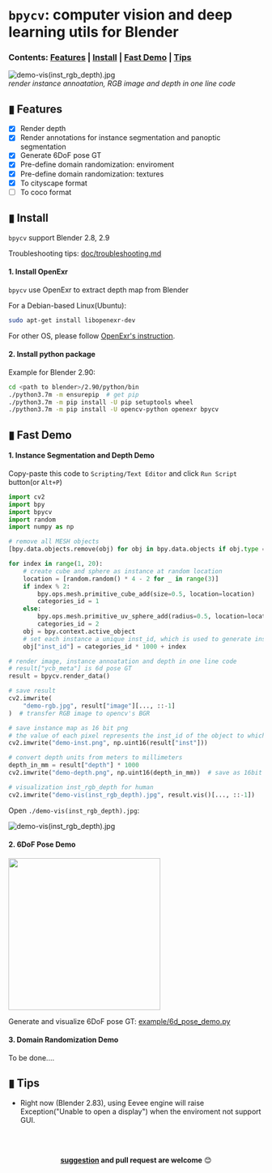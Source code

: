 # `bpycv`: computer vision and deep learning utils for Blender

### Contents: [Features](#-features) | [Install](#-install) | [Fast Demo](#-fast-demo) | [Tips](#-tips) 

![demo-vis(inst_rgb_depth).jpg](doc/img/demo-vis(inst_rgb_depth).jpg)    
*render instance annoatation, RGB image and depth in one line code*

## ▮ Features
 - [x] Render depth
 - [x] Render annotations for instance segmentation and panoptic segmentation 
 - [x] Generate 6DoF pose GT
 - [x] Pre-define domain randomization: enviroment
 - [x] Pre-define domain randomization: textures
 - [x] To cityscape format
 - [ ] To coco format

## ▮ Install
`bpycv` support Blender 2.8, 2.9

Troubleshooting tips: [doc/troubleshooting.md](doc/troubleshooting.md)

#### 1. Install OpenExr
`bpycv` use OpenExr to extract depth map from Blender

For a Debian-based Linux(Ubuntu):
```bash
sudo apt-get install libopenexr-dev
```

For other OS, please follow [OpenExr's instruction](https://excamera.com/sphinx/articles-openexr.html).

#### 2. Install python package
Example for Blender 2.90:
```bash
cd <path to blender>/2.90/python/bin
./python3.7m -m ensurepip  # get pip
./python3.7m -m pip install -U pip setuptools wheel 
./python3.7m -m pip install -U opencv-python openexr bpycv
```

## ▮ Fast Demo
#### 1. Instance Segmentation and Depth Demo
Copy-paste this code to `Scripting/Text Editor` and click `Run Script` button(or `Alt+P`)
```python
import cv2
import bpy
import bpycv
import random
import numpy as np

# remove all MESH objects
[bpy.data.objects.remove(obj) for obj in bpy.data.objects if obj.type == "MESH"]

for index in range(1, 20):
    # create cube and sphere as instance at random location
    location = [random.random() * 4 - 2 for _ in range(3)]
    if index % 2:
        bpy.ops.mesh.primitive_cube_add(size=0.5, location=location)
        categories_id = 1
    else:
        bpy.ops.mesh.primitive_uv_sphere_add(radius=0.5, location=location)
        categories_id = 2
    obj = bpy.context.active_object
    # set each instance a unique inst_id, which is used to generate instance annotation.
    obj["inst_id"] = categories_id * 1000 + index

# render image, instance annoatation and depth in one line code
# result["ycb_meta"] is 6d pose GT
result = bpycv.render_data()

# save result
cv2.imwrite(
    "demo-rgb.jpg", result["image"][..., ::-1]
)  # transfer RGB image to opencv's BGR

# save instance map as 16 bit png
# the value of each pixel represents the inst_id of the object to which the pixel belongs
cv2.imwrite("demo-inst.png", np.uint16(result["inst"]))

# convert depth units from meters to millimeters
depth_in_mm = result["depth"] * 1000
cv2.imwrite("demo-depth.png", np.uint16(depth_in_mm))  # save as 16bit png

# visualization inst_rgb_depth for human
cv2.imwrite("demo-vis(inst_rgb_depth).jpg", result.vis()[..., ::-1])
```
Open `./demo-vis(inst_rgb_depth).jpg`:   

![demo-vis(inst_rgb_depth).jpg](doc/img/demo-vis(inst_rgb_depth).jpg)


#### 2. 6DoF Pose Demo
<img src="https://user-images.githubusercontent.com/10448025/74708759-5e3ee000-5258-11ea-8849-0174c34d507c.png" style="width:300px">

Generate and visualize 6DoF pose GT: [example/6d_pose_demo.py](example/6d_pose_demo.py)


#### 3. Domain Randomization Demo

To be done....

## ▮ Tips
 * Right now (Blender 2.83), using Eevee engine will raise Exception("Unable to open a display") when the enviroment not support GUI.

<br>
<br>
<div align="center">

**[suggestion](https://github.com/DIYer22/bpycv/issues) and pull request are welcome** 😊
</div>